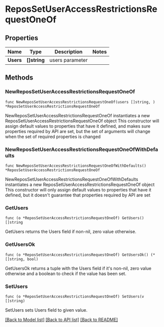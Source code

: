 # ReposSetUserAccessRestrictionsRequestOneOf

## Properties

Name | Type | Description | Notes
------------ | ------------- | ------------- | -------------
**Users** | **[]string** | users parameter | 

## Methods

### NewReposSetUserAccessRestrictionsRequestOneOf

`func NewReposSetUserAccessRestrictionsRequestOneOf(users []string, ) *ReposSetUserAccessRestrictionsRequestOneOf`

NewReposSetUserAccessRestrictionsRequestOneOf instantiates a new ReposSetUserAccessRestrictionsRequestOneOf object
This constructor will assign default values to properties that have it defined,
and makes sure properties required by API are set, but the set of arguments
will change when the set of required properties is changed

### NewReposSetUserAccessRestrictionsRequestOneOfWithDefaults

`func NewReposSetUserAccessRestrictionsRequestOneOfWithDefaults() *ReposSetUserAccessRestrictionsRequestOneOf`

NewReposSetUserAccessRestrictionsRequestOneOfWithDefaults instantiates a new ReposSetUserAccessRestrictionsRequestOneOf object
This constructor will only assign default values to properties that have it defined,
but it doesn't guarantee that properties required by API are set

### GetUsers

`func (o *ReposSetUserAccessRestrictionsRequestOneOf) GetUsers() []string`

GetUsers returns the Users field if non-nil, zero value otherwise.

### GetUsersOk

`func (o *ReposSetUserAccessRestrictionsRequestOneOf) GetUsersOk() (*[]string, bool)`

GetUsersOk returns a tuple with the Users field if it's non-nil, zero value otherwise
and a boolean to check if the value has been set.

### SetUsers

`func (o *ReposSetUserAccessRestrictionsRequestOneOf) SetUsers(v []string)`

SetUsers sets Users field to given value.



[[Back to Model list]](../README.md#documentation-for-models) [[Back to API list]](../README.md#documentation-for-api-endpoints) [[Back to README]](../README.md)



